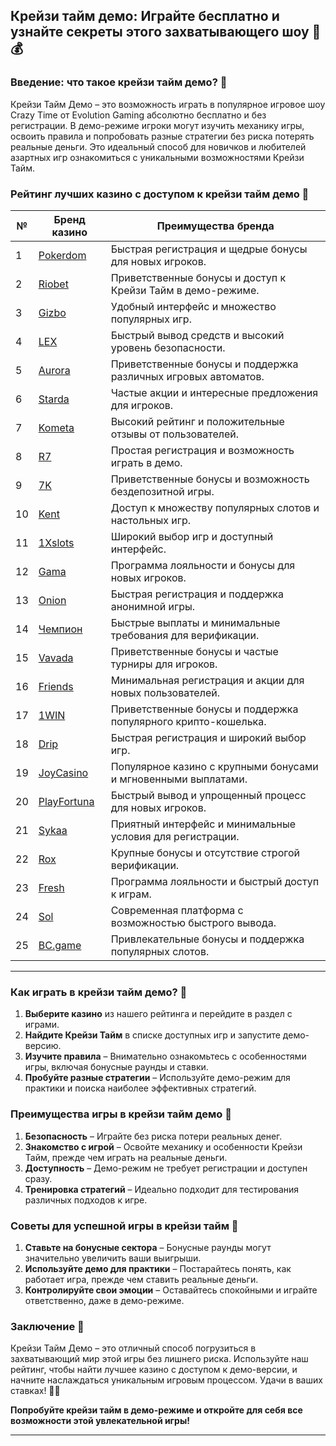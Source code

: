 ## Крейзи тайм демо: Играйте бесплатно и узнайте секреты этого захватывающего шоу 🎡💰

### Введение: что такое крейзи тайм демо? 🎯

Крейзи Тайм Демо – это возможность играть в популярное игровое шоу Crazy Time от Evolution Gaming абсолютно бесплатно и без регистрации. В демо-режиме игроки могут изучить механику игры, освоить правила и попробовать разные стратегии без риска потерять реальные деньги. Это идеальный способ для новичков и любителей азартных игр ознакомиться с уникальными возможностями Крейзи Тайм.

### Рейтинг лучших казино с доступом к крейзи тайм демо 🏅

| №  | Бренд казино  | Преимущества бренда                                            |
|----|---------------|---------------------------------------------------------------|
| 1  | [Pokerdom](https://brandplay.link/4k77v2yx) | Быстрая регистрация и щедрые бонусы для новых игроков.       |
| 2  | [Riobet](https://brandplay.link/7xBLTPyj) | Приветственные бонусы и доступ к Крейзи Тайм в демо-режиме.   |
| 3  | [Gizbo](https://brandplay.link/bprXw4YV) | Удобный интерфейс и множество популярных игр.                |
| 4  | [LEX](https://brandplay.link/zW4hdDFV) | Быстрый вывод средств и высокий уровень безопасности.         |
| 5  | [Aurora](https://10trafic-stat2.com/click/668546556bcc6313411604bd/6766/13032/subaccount) | Приветственные бонусы и поддержка различных игровых автоматов. |
| 6  | [Starda](https://brandplay.link/fB7xwRFL) | Частые акции и интересные предложения для игроков.            |
| 7  | [Kometa](https://brandplay.link/8ZymQJV8) | Высокий рейтинг и положительные отзывы от пользователей.      |
| 8  | [R7](https://brandplay.link/bMd3Yjsw) | Простая регистрация и возможность играть в демо.             |
| 9  | [7K](https://brandplay.link/BvQyFShp) | Приветственные бонусы и возможность бездепозитной игры.      |
| 10 | [Kent](https://brandplay.link/Fv2WP3js) | Доступ к множеству популярных слотов и настольных игр.       |
| 11 | [1Xslots](https://brandplay.link/hSB1khtr) | Широкий выбор игр и доступный интерфейс.                     |
| 12 | [Gama](https://brandplay.link/j6NMKsDz) | Программа лояльности и бонусы для новых игроков.              |
| 13 | [Onion](https://brandplay.link/zBGRVpQ9) | Быстрая регистрация и поддержка анонимной игры.              |
| 14 | [Чемпион](https://temon-gter.cfd/go/lRq?p80412p304504pcc44t17455) | Быстрые выплаты и минимальные требования для верификации.     |
| 15 | [Vavada](https://vavadapartner.pro/?promo=ea5c9275-6854-4505-94fc-95ab18221945-linkb2) | Приветственные бонусы и частые турниры для игроков.          |
| 16 | [Friends](https://gofriends.vc/linkb2) | Минимальная регистрация и акции для новых пользователей.       |
| 17 | [1WIN](https://brandplay.link/smXVpBbG) | Приветственные бонусы и поддержка популярного крипто-кошелька. |
| 18 | [Drip](https://drp-ircp01.com/c07e6a3db) | Быстрая регистрация и широкий выбор игр.                     |
| 19 | [JoyCasino](https://rpc30.call2me.pro/?/ru/registration?apkpop=0&partner=p24970p3291217pc98f) | Популярное казино с крупными бонусами и мгновенными выплатами. |
| 20 | [PlayFortuna](https://fortunapromo.net/alt/playfortuna/registration?0dc4a9362a71feb7e3f165fb8e766f70) | Быстрый вывод и упрощенный процесс для новых игроков.        |
| 21 | [Sykaa](https://s-two-way.com/?source=linkb2&pid=30697) | Приятный интерфейс и минимальные условия для регистрации.     |
| 22 | [Rox](https://rox-pvwfpjgcxe.com/cb1ee18a5) | Крупные бонусы и отсутствие строгой верификации.              |
| 23 | [Fresh](https://fresh-eumwkxwao.com/c3f7b485d) | Программа лояльности и быстрый доступ к играм.                |
| 24 | [Sol](https://sol-mmtdzfbaco.com/cb2415bca) | Современная платформа с возможностью быстрого вывода.         |
| 25 | [BC.game](https://partnerbcgame.com/dcc53d441) | Привлекательные бонусы и поддержка популярных слотов.         |

---

### Как играть в крейзи тайм демо? 🎲

1. **Выберите казино** из нашего рейтинга и перейдите в раздел с играми.
2. **Найдите Крейзи Тайм** в списке доступных игр и запустите демо-версию.
3. **Изучите правила** – Внимательно ознакомьтесь с особенностями игры, включая бонусные раунды и ставки.
4. **Пробуйте разные стратегии** – Используйте демо-режим для практики и поиска наиболее эффективных стратегий.

### Преимущества игры в крейзи тайм демо 🎉

1. **Безопасность** – Играйте без риска потери реальных денег.
2. **Знакомство с игрой** – Освойте механику и особенности Крейзи Тайм, прежде чем играть на реальные деньги.
3. **Доступность** – Демо-режим не требует регистрации и доступен сразу.
4. **Тренировка стратегий** – Идеально подходит для тестирования различных подходов к игре.

### Советы для успешной игры в крейзи тайм 🎯

1. **Ставьте на бонусные сектора** – Бонусные раунды могут значительно увеличить ваши выигрыши.
2. **Используйте демо для практики** – Постарайтесь понять, как работает игра, прежде чем ставить реальные деньги.
3. **Контролируйте свои эмоции** – Оставайтесь спокойными и играйте ответственно, даже в демо-режиме.

### Заключение 📝

Крейзи Тайм Демо – это отличный способ погрузиться в захватывающий мир этой игры без лишнего риска. Используйте наш рейтинг, чтобы найти лучшее казино с доступом к демо-версии, и начните наслаждаться уникальным игровым процессом. Удачи в ваших ставках! 🎰💵

**Попробуйте крейзи тайм в демо-режиме и откройте для себя все возможности этой увлекательной игры!**

---
